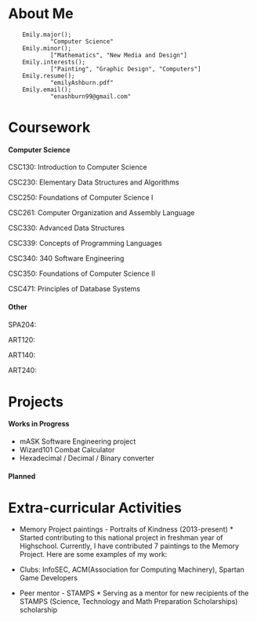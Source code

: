 # About Me
        
        Emily.major();
                "Computer Science"
        Emily.minor();
                ["Mathematics", "New Media and Design"]
        Emily.interests();
                ["Painting", "Graphic Design", "Computers"]
        Emily.resume();
                "emilyAshburn.pdf"
        Emily.email();
                "enashburn99@gmail.com"
                
# Coursework
#### Computer Science
CSC130: Introduction to Computer Science

CSC230: Elementary Data Structures and Algorithms

CSC250: Foundations of Computer Science I

CSC261: Computer Organization and Assembly Language

CSC330: Advanced Data Structures

CSC339: Concepts of Programming Languages

CSC340: 340 Software Engineering

CSC350: Foundations of Computer Science II

CSC471: Principles of Database Systems


#### Other
SPA204:

ART120:

ART140:

ART240:
                
# Projects
#### Works in Progress
* mASK Software Engineering project
* Wizard101 Combat Calculator
* Hexadecimal / Decimal / Binary converter

#### Planned


# Extra-curricular Activities
* Memory Project paintings - Portraits of Kindness (2013-present)
        * Started contributing to this national project in freshman year of Highschool. Currently, I have contributed 7 paintings to the Memory Project. Here are some examples of my work:
        
* Clubs: InfoSEC, ACM(Association for Computing Machinery), Spartan Game Developers

* Peer mentor - STAMPS
        * Serving as a mentor for new recipients of the STAMPS (Science, Technology and Math Preparation Scholarships) scholarship
